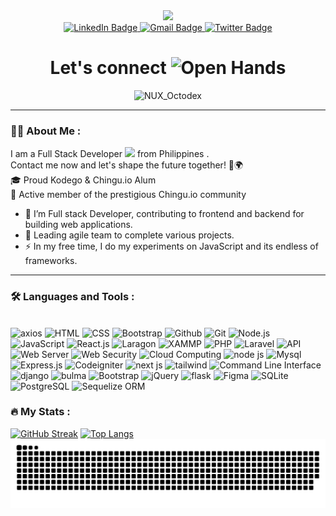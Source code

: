 <div id="header" align="center">
  <img src="https://media.giphy.com/media/M9gbBd9nbDrOTu1Mqx/giphy.gif" width="100"/>

  <div id="badges">
  <a target="_blank" href="https://www.linkedin.com/in/Jasonavecilla/">
    <img src="https://img.shields.io/badge/LinkedIn-blue?style=for-the-badge&logo=linkedin&logoColor=white" alt="LinkedIn Badge"/>
  </a>
  <a target="_blank" href="avecillajason77@gmail.com">
    <img src="https://img.shields.io/badge/Email-whitesmoke?style=for-the-badge&logo=gmail&logoColor=red" alt="Gmail Badge"/>
  </a>
  <a target="_blank" href="">
    <img src="https://img.shields.io/badge/Portfolio-blue?style=for-the-badge&logo=javascript&logoColor=#F7DF1E" alt="Twitter Badge"/>
  </a>
</div>

  <h1>
  Let's connect
  <img src="https://raw.githubusercontent.com/Tarikul-Islam-Anik/Animated-Fluent-Emojis/master/Emojis/Hand%20gestures/Open%20Hands.png" alt="Open Hands" width="50" height="50" />
</h1>
</div>
  <div align="center">
      <img src="https://user-images.githubusercontent.com/74038190/212741999-016fddbd-617a-4448-8042-0ecf907aea25.gif" width="400" alt="NUX_Octodex">
  </div>
  
  ---

### :man_technologist: About Me :
I am a Full Stack Developer <img src="https://media.giphy.com/media/WUlplcMpOCEmTGBtBW/giphy.gif" width="30"> from Philippines .<br>
Contact me now and let's shape the future together! 💌🌍 <br>
🎓 Proud Kodego & Chingu.io Alum <br>
🚀 Active member of the prestigious Chingu.io community <br>
- :telescope: I’m  Full stack Developer, contributing to frontend and backend for building web applications.
- :seedling: Leading agile team to complete various projects.
- :zap: In my free time, I do my experiments on JavaScript and its endless of frameworks.







  
  
---

### :hammer_and_wrench: Languages and Tools :
<div>


  <br>
  <img alt='axios' src='https://img.shields.io/badge/axios-blue.svg?style=for-the-badge&logo=axios&logoColor' />
<img alt='HTML' src='https://img.shields.io/badge/HTML-blue.svg?style=for-the-badge&logo=HTML&logoColor' />
<img alt='CSS' src='https://img.shields.io/badge/CSS-blue.svg?style=for-the-badge&logo=CSS&logoColor' />
<img alt='Bootstrap ' src='https://img.shields.io/badge/Bootstrap -blue.svg?style=for-the-badge&logo=Bootstrap &logoColor' />
<img alt='Github' src='https://img.shields.io/badge/Github-blue.svg?style=for-the-badge&logo=Github&logoColor' />
<img alt='Git' src='https://img.shields.io/badge/Git-blue.svg?style=for-the-badge&logo=Git&logoColor' />
<img alt='Node.js' src='https://img.shields.io/badge/Node.js-blue.svg?style=for-the-badge&logo=Node.js&logoColor' />
<img alt='JavaScript ' src='https://img.shields.io/badge/JavaScript -blue.svg?style=for-the-badge&logo=JavaScript &logoColor' />
<img alt='React.js' src='https://img.shields.io/badge/React.js-blue.svg?style=for-the-badge&logo=React.js&logoColor' />
<img alt='Laragon ' src='https://img.shields.io/badge/Laragon -blue.svg?style=for-the-badge&logo=Laragon &logoColor' />
<img alt='XAMMP ' src='https://img.shields.io/badge/XAMMP -blue.svg?style=for-the-badge&logo=XAMMP &logoColor' />
<img alt='PHP ' src='https://img.shields.io/badge/PHP -blue.svg?style=for-the-badge&logo=PHP &logoColor' />
<img alt='Laravel ' src='https://img.shields.io/badge/Laravel -blue.svg?style=for-the-badge&logo=Laravel &logoColor' />
<img alt='API ' src='https://img.shields.io/badge/API -blue.svg?style=for-the-badge&logo=API &logoColor' />
<img alt='Web Server' src='https://img.shields.io/badge/Web Server-blue.svg?style=for-the-badge&logo=Web Server&logoColor' />
<img alt='Web Security' src='https://img.shields.io/badge/Web Security-blue.svg?style=for-the-badge&logo=Web Security&logoColor' />
<img alt='Cloud Computing' src='https://img.shields.io/badge/Cloud Computing-blue.svg?style=for-the-badge&logo=Cloud Computing&logoColor' />
<img alt='node js' src='https://img.shields.io/badge/node js-blue.svg?style=for-the-badge&logo=node js&logoColor' />
<img alt='Mysql' src='https://img.shields.io/badge/Mysql-blue.svg?style=for-the-badge&logo=Mysql&logoColor' />
<img alt='Express.js' src='https://img.shields.io/badge/Express.js-blue.svg?style=for-the-badge&logo=Express.js&logoColor' />
<img alt='Codeigniter' src='https://img.shields.io/badge/Codeigniter-blue.svg?style=for-the-badge&logo=Codeigniter&logoColor' />
<img alt='next js' src='https://img.shields.io/badge/next js-blue.svg?style=for-the-badge&logo=next js&logoColor' />
<img alt='tailwind' src='https://img.shields.io/badge/tailwind-blue.svg?style=for-the-badge&logo=tailwind&logoColor' />
<img alt='Command Line Interface' src='https://img.shields.io/badge/Command Line Interface-blue.svg?style=for-the-badge&logo=Command Line Interface&logoColor' />
<img alt='django' src='https://img.shields.io/badge/django-blue.svg?style=for-the-badge&logo=django&logoColor' />
<img alt='bulma' src='https://img.shields.io/badge/bulma-blue.svg?style=for-the-badge&logo=bulma&logoColor' />
<img alt='Bootstrap' src='https://img.shields.io/badge/Bootstrap-blue.svg?style=for-the-badge&logo=Bootstrap&logoColor' />
<img alt='jQuery' src='https://img.shields.io/badge/jQuery-blue.svg?style=for-the-badge&logo=jQuery&logoColor' />
<img alt='flask' src='https://img.shields.io/badge/flask-blue.svg?style=for-the-badge&logo=flask&logoColor' />
<img alt='Figma' src='https://img.shields.io/badge/Figma-blue.svg?style=for-the-badge&logo=Figma&logoColor' />
<img alt='SQLite' src='https://img.shields.io/badge/SQLite-blue.svg?style=for-the-badge&logo=SQLite&logoColor' />
<img alt='PostgreSQL' src='https://img.shields.io/badge/PostgreSQL-blue.svg?style=for-the-badge&logo=PostgreSQL&logoColor' />
<img alt='Sequelize ORM' src='https://img.shields.io/badge/Sequelize ORM-blue.svg?style=for-the-badge&logo=Sequelize ORM&logoColor' />
  <br>

  ### :fire: My Stats :
[![GitHub Streak](https://github-readme-streak-stats.herokuapp.com?user=jasonavecilla)](https://git.io/streak-stats)
[![Top Langs](https://github-readme-stats.vercel.app/api/top-langs/?username=jasonavecilla&layout=compact&theme=vision-friendly-dark)](https://github.com/anuraghazra/github-readme-stats)
<picture>
  <source media="(prefers-color-scheme: dark)" srcset="github-snake-dark.svg" />
  <source media="(prefers-color-scheme: light)" srcset="github-snake.svg" />
  <img alt="github-snake" src="https://raw.githubusercontent.com/vinhqua/vinhqua/output/github-contribution-grid-snake.svg" />
</picture>
